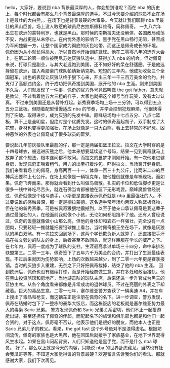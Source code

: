 hello，大家好，要说到 nba 背景最深厚的人，你会想到谁呢？而在 nba 的历史上，每个时代都会有那么几个背景最深厚的选手。不过今天要介绍的球员不止在场上是最壮的大白熊，，在场下也是背景最硬的大毒枭。今天就让我们聊聊 nba 里最壮的黑山巨兽。场上没人敢惹的球员尼古拉斯佩科维奇，简称佩奇。
一九八六年出生在欧洲的蒙特利罗，也就是黑山。那时候的南斯拉夫还没解体，各国政局动荡不安，内战更是从未停止。在内忧外患的影响下，黑手党在黑山畅行无阻，甚至成为军阀独霸一方，让整个国家成为彻底的灰色地带，而这正是佩奇成长的环境。
佩奇因为从小就长得高大，所以自然地开始训练篮球。他在二零零八年的选秀大会上，在第二轮第一顺位被明尼苏达灰狼队选中，获得加入 nba 的机会。但对佩奇来说，打球只是副业，与其大老远跑到美国，还不如好好的呆在舒适圈。于是他选择留在欧洲，加入希腊豪门球队帕纳新纳克斯。短短的三年内，他成功收获三个全国冠军，出色的表现让灰狼队终于狠下心来，开出三年一千三百万美金的合约，并支付了高额违约金，终于成功把佩奇接到美国，展开他的 nba 生涯。刚来到美国不久后，人们就发现了一件事，佩奇的官方外号竟然叫做 the got father，意思就是教父。不过看着他五大三粗的样子，大家也就把这个绰号当作玩笑，没有太过认真。
不过来到美国还是从替补打起。新秀赛季场均上场十三分钟，可以得到五点五分三篮板。但随着配型慢慢适应 nba 的节奏，并学会控制犯规麻烦，他很快得到了突破。取得进步，成为灰狼的先发中锋。巅峰级场均十七点五分、八点七篮板，算不上是全明星，但绝对是个优质先发。这时的佩奇蓄起胡子，双手制成了大花臂，身材也变得更加强壮，在场上就像是一只大白熊，看上去非常的不好惹。凶神恶煞的外表也让佩奇成了很多球员的噩梦。

要说起几年前灰狼队里最靓的仔，那一定是两届扣篮王拉文。拉文在大学时穿的是十四号球衣，被选进灰熊之后，他本来想要延续这个号码，结果一见到佩奇就马上放弃了这个想法，根本连问都不敢问。而拉文的噩梦才刚刚开始。有一次他走进健身房，发现佩奇正喘着粗气，用力的出拳打着沙包。吓得拉文，当场离开健身房。
我们来看看场上的佩奇，身高两百一十一，体重一百三十九公斤，比两米二四的巨神兵还要种上七公斤。在场上就像是一辆坦克车，被他撞倒就像是车祸现场。而如果。佩奇飞奔而来，那你就会看到什么叫做鸟兽散。扎实的卡位和低位脚步更是让很多一线中锋吃尽苦头，就连石佛当肯都被他在篮下无形戏耍。巅峰魔兽曾经说过，佩奇就像是个格斗选手，小斯更是直接表示佩奇就是 nba 里最强壮的人。不过要说谁的感触最深，那一定是德拉蒙德。这名选手常年场均两双人称篮板怪物，但在他的新秀赛季，可是被佩奇狠狠地震撼到，以至于他亲口承认佩奇是我这辈子遇过最强壮的人，在他面前我就像个小孩，无论如何都阻挡不了他。还有人曾经说过，佩奇的饭量就像做小山那么高，但他的身体却和岩石一样强壮，完全没有一点肥肉，只要轻轻一推就能把要铅球推上看台。当时佩奇狼王坐在场下，就像是灰狼队的黑白双煞。有一次拉文回到场下，这两个学长欺负新人就算了，还直接把手汗插在拉文旁边的队友的身上，后者甚至不敢回头，就这样臣服在学长的威严之下。
在七年内，佩奇一度成为了球队的支柱。生涯最高拿过单场三十四分，命中率排名联盟第三。二零一三年，佩奇签下了五年六千万美金的合约，并打出了生涯最佳表现。不过后来就因为伤势影响，上场的次数越来越少，到了二零一六年更是赛季报销。当时的灰狼步入重建，无奈之下只好把佩奇裁掉，结束了他的 nba 生涯。
回到欧洲后，佩奇也没有继续打球，而是开始经商做生意，并在多处和政治接轨。他在黑山投资旅馆和房地产，当地游击队的球队主席，后来还进一步升官成为黑三的篮协主席。从各个角度看来都像是非常成功的退休球员。不过在亮丽的外表之下却藏着。巨大的毒品生意。二零一七年，塞尔维亚警方查获了一辆奥迪 A4，并在车上搜出了毒品和枪支，而这辆车正是注册在佩奇的名下。进一步调查，警方发现，佩奇在结婚时包下了一整栋的豪华大饭店，而这栋饭店的老板就是塞尔维亚势力最大的毒枭 Saric 兄弟。
警方发现佩奇和 Saric 兄弟关系密切，他们不止一起搭游艇出游，甚至还担任了佩奇的伴郎，而配起名下的旅馆和俱乐部也都是和他们一起合资的。对于这点，佩奇毫不否认，他表示他们是很好的朋友，而他本人也正是 Saric 兄弟儿子的教父。看来，the got fast 这个外号绝对不是浪得虚名。根据坊间流传，佩奇的家族也是大黑帮，他在回国后就接手了家族基业，在地下世界混得风生水起。如果在黑山问起背景，人们只知道他是黑手党，而不是什么 nba 球员。
好了，那么以上就是今天的内容，只能说 nba 的世界卧虎藏龙。当然也有社会我瓜哥等等。不知道大家觉得谁的背景最硬？欢迎留言告诉我你们的看法。那就感谢大家，我们下次再见。
